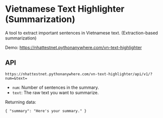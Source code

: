 # Vietnamese Text Highlighter (Summarization)

A tool to extract important sentences in Vietnamese text. (Extraction-based summarization)

Demo: https://nhattestnet.pythonanywhere.com/vn-text-highlighter


## API

`https://nhattestnet.pythonanywhere.com/vn-text-highlighter/api/v1/?num=&text=`

- `num`: Number of sentences in the summary.
- `text`: The raw text you want to summarize.

Returning data:

`{
"summary": "Here's your summary."
}`
